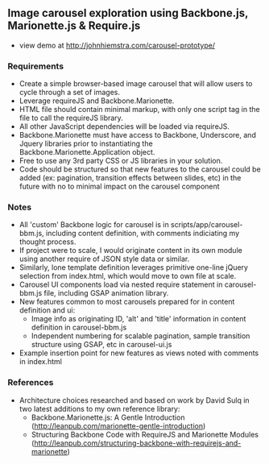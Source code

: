 ## Image carousel exploration using Backbone.js, Marionette.js & Require.js
- view demo at http://johnhiemstra.com/carousel-prototype/

### Requirements
- Create a simple browser-based image carousel that will allow users to cycle through a set of images.
- Leverage requireJS and Backbone.Marionette. 
- HTML file should contain minimal markup, with only one script tag in the file to call the requireJS library. 
- All other JavaScript dependencies will be loaded via requireJS.
- Backbone.Marionette must have access to Backbone, Underscore, and Jquery libraries prior to instantiating the Backbone.Marionette.Application object. 
- Free to use any 3rd party CSS or JS libraries in your solution.
- Code should be structured so that new features to the carousel could be added (ex: pagination, transition effects between slides, etc) in the future with no to minimal impact on the carousel component

### Notes

- All 'custom' Backbone logic for carousel is in scripts/app/carousel-bbm.js, including content definition, with comments indiciating my thought process.
- If project were to scale, I would originate content in its own module using another require of JSON style data or similar.
- Similarly, lone template definition leverages primitive one-line jQuery selection from index.html, which would move to own file at scale.
- Carousel UI components load via nested require statement in carousel-bbm.js file, including GSAP animation library.
- New features common to most carousels prepared for in content definition and ui: 
  - Image info as originating ID, 'alt' and 'title' information in content definition in carousel-bbm.js
  - Independent numbering for scalable pagination, sample transition structure using GSAP, etc in carousel-ui.js
- Example insertion point for new features as views noted with comments in index.html


### References
- Architecture choices researched and based on work by David Sulq in two latest additions to my own reference library: 
  - Backbone.Marionette.js: A Gentle Introduction (http://leanpub.com/marionette-gentle-introduction)
  - Structuring Backbone Code with RequireJS and Marionette Modules (http://leanpub.com/structuring-backbone-with-requirejs-and-marionette)
